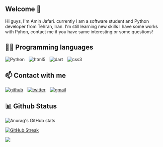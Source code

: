 <h2>
Welcome 👋  
</h2>
Hi guys, I'm Amin Jafari. currently I am a software student and Python developer from Tehran, Iran. I'm still learning new skills I have some works with Pyhon, contact me if you have same interesting or some questions!

## 👨‍💻 Programming languages 
<a target="_blank"><img alt='Python' src='https://img.shields.io/badge/Python-100000?style=for-the-badge&logo=Python&logoColor=78FF00&labelColor=003C00&color=003C00'/></a>
<a style="margin-left: 10px" target="_blank"><img alt='html5' src='https://img.shields.io/badge/html5-100000?style=for-the-badge&logo=html5&logoColor=FFFF00&labelColor=3C3C00&color=3C3C00'/></a>
<a style="margin-left: 10px" target="_blank"><img alt='dart' src='https://img.shields.io/badge/Dart-100000?style=for-the-badge&logo=dart&logoColor=00FFE1&labelColor=003C3C&color=003C3C'/></a>
<a style="margin-left: 10px" target="_blank"><img alt='css3' src='https://img.shields.io/badge/CSS3-100000?style=for-the-badge&logo=css3&logoColor=FF7800&labelColor=411E00&color=411E00'/></a>



## 📫 Contact with me
<div align="left">
<a href='https://github.com/Aminjjjeffrey' target="_blank"><img alt='github' src='https://img.shields.io/badge/github-100000?style=for-the-badge&logo=github&logoColor=FFFFFF&labelColor=000000&color=000000'/></a>
<a style="margin-left: 10px" href='https://twitter.com/Aminjjjeffrey' target="_blank"><img alt='twitter' src='https://img.shields.io/badge/twitter-100000?style=for-the-badge&logo=twitter&logoColor=FFFFFF&labelColor=1DA1F2&color=1DA1F2'/></a>
<a style="margin-left: 10px" href='mailto:aminjjjeffrey@gmail.com?subject=%3F&body=%3F' target="_blank"><img alt='gmail' src='https://img.shields.io/badge/Gmail-100000?style=for-the-badge&logo=gmail&logoColor=FFFFFF&labelColor=DB4437&color=DB4437'/></a>



</dive>

## 📊 Github Status 
<div align="left">
  
![Anurag's GitHub stats](https://github-readme-stats.vercel.app/api?username=Aminjjjeffrey&show_icons=true&theme=merko&hide_border=true)

[![GitHub Streak](https://streak-stats.demolab.com/?user=Aminjjjeffrey&theme=merko&hide_border=true)](https://git.io/streak-stats)
  
![](http://github-profile-summary-cards.vercel.app/api/cards/profile-details?username=Aminjjjeffrey&theme=merko&hide_border=true)

</dive>
